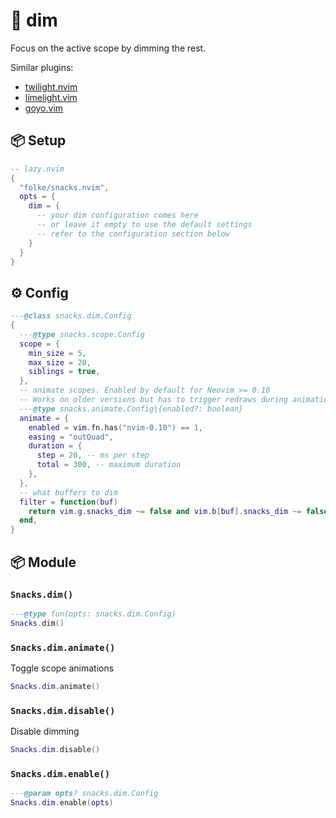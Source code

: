 # 🍿 dim

Focus on the active scope by dimming the rest.

Similar plugins:

- [twilight.nvim](https://github.com/folke/twilight.nvim)
- [limelight.vim](https://github.com/junegunn/limelight.vim)
- [goyo.vim](https://github.com/junegunn/goyo.vim)

<!-- docgen -->

## 📦 Setup

```lua
-- lazy.nvim
{
  "folke/snacks.nvim",
  opts = {
    dim = {
      -- your dim configuration comes here
      -- or leave it empty to use the default settings
      -- refer to the configuration section below
    }
  }
}
```

## ⚙️ Config

```lua
---@class snacks.dim.Config
{
  ---@type snacks.scope.Config
  scope = {
    min_size = 5,
    max_size = 20,
    siblings = true,
  },
  -- animate scopes. Enabled by default for Neovim >= 0.10
  -- Works on older versions but has to trigger redraws during animation.
  ---@type snacks.animate.Config|{enabled?: boolean}
  animate = {
    enabled = vim.fn.has("nvim-0.10") == 1,
    easing = "outQuad",
    duration = {
      step = 20, -- ms per step
      total = 300, -- maximum duration
    },
  },
  -- what buffers to dim
  filter = function(buf)
    return vim.g.snacks_dim ~= false and vim.b[buf].snacks_dim ~= false and vim.bo[buf].buftype == ""
  end,
}
```

## 📦 Module

### `Snacks.dim()`

```lua
---@type fun(opts: snacks.dim.Config)
Snacks.dim()
```

### `Snacks.dim.animate()`

Toggle scope animations

```lua
Snacks.dim.animate()
```

### `Snacks.dim.disable()`

Disable dimming

```lua
Snacks.dim.disable()
```

### `Snacks.dim.enable()`

```lua
---@param opts? snacks.dim.Config
Snacks.dim.enable(opts)
```
